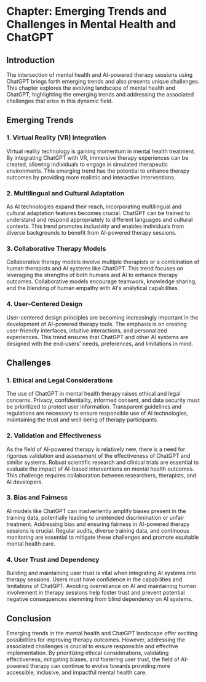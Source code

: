 Chapter: Emerging Trends and Challenges in Mental Health and ChatGPT
====================================================================

Introduction
------------

The intersection of mental health and AI-powered therapy sessions using ChatGPT brings forth emerging trends and also presents unique challenges. This chapter explores the evolving landscape of mental health and ChatGPT, highlighting the emerging trends and addressing the associated challenges that arise in this dynamic field.

Emerging Trends
---------------

### 1. Virtual Reality (VR) Integration

Virtual reality technology is gaining momentum in mental health treatment. By integrating ChatGPT with VR, immersive therapy experiences can be created, allowing individuals to engage in simulated therapeutic environments. This emerging trend has the potential to enhance therapy outcomes by providing more realistic and interactive interventions.

### 2. Multilingual and Cultural Adaptation

As AI technologies expand their reach, incorporating multilingual and cultural adaptation features becomes crucial. ChatGPT can be trained to understand and respond appropriately to different languages and cultural contexts. This trend promotes inclusivity and enables individuals from diverse backgrounds to benefit from AI-powered therapy sessions.

### 3. Collaborative Therapy Models

Collaborative therapy models involve multiple therapists or a combination of human therapists and AI systems like ChatGPT. This trend focuses on leveraging the strengths of both humans and AI to enhance therapy outcomes. Collaborative models encourage teamwork, knowledge sharing, and the blending of human empathy with AI's analytical capabilities.

### 4. User-Centered Design

User-centered design principles are becoming increasingly important in the development of AI-powered therapy tools. The emphasis is on creating user-friendly interfaces, intuitive interactions, and personalized experiences. This trend ensures that ChatGPT and other AI systems are designed with the end-users' needs, preferences, and limitations in mind.

Challenges
----------

### 1. Ethical and Legal Considerations

The use of ChatGPT in mental health therapy raises ethical and legal concerns. Privacy, confidentiality, informed consent, and data security must be prioritized to protect user information. Transparent guidelines and regulations are necessary to ensure responsible use of AI technologies, maintaining the trust and well-being of therapy participants.

### 2. Validation and Effectiveness

As the field of AI-powered therapy is relatively new, there is a need for rigorous validation and assessment of the effectiveness of ChatGPT and similar systems. Robust scientific research and clinical trials are essential to evaluate the impact of AI-based interventions on mental health outcomes. This challenge requires collaboration between researchers, therapists, and AI developers.

### 3. Bias and Fairness

AI models like ChatGPT can inadvertently amplify biases present in the training data, potentially leading to unintended discrimination or unfair treatment. Addressing bias and ensuring fairness in AI-powered therapy sessions is crucial. Regular audits, diverse training data, and continuous monitoring are essential to mitigate these challenges and promote equitable mental health care.

### 4. User Trust and Dependency

Building and maintaining user trust is vital when integrating AI systems into therapy sessions. Users must have confidence in the capabilities and limitations of ChatGPT. Avoiding overreliance on AI and maintaining human involvement in therapy sessions help foster trust and prevent potential negative consequences stemming from blind dependency on AI systems.

Conclusion
----------

Emerging trends in the mental health and ChatGPT landscape offer exciting possibilities for improving therapy outcomes. However, addressing the associated challenges is crucial to ensure responsible and effective implementation. By prioritizing ethical considerations, validating effectiveness, mitigating biases, and fostering user trust, the field of AI-powered therapy can continue to evolve towards providing more accessible, inclusive, and impactful mental health care.
